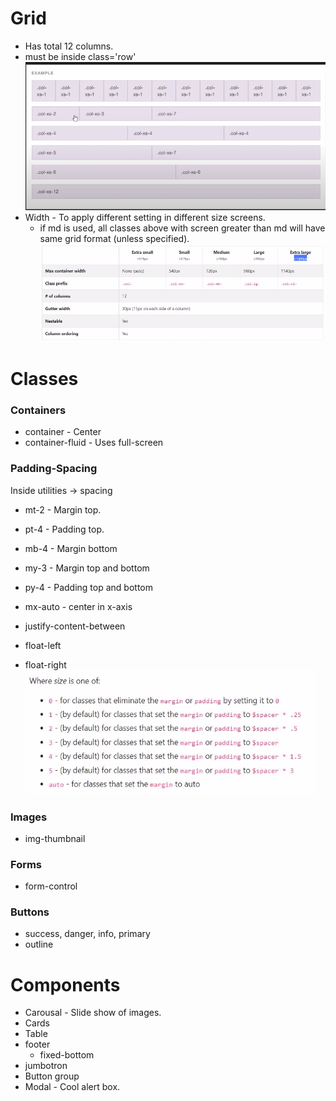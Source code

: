 # Grid
- Has total 12 columns.
- must be inside class='row'
![picture 1](images/42a4a27c3c645759b70c0504fb5ce783cee0a3db53ad9488cc5a666bb30f3bb6.png)  
- Width - To apply different setting in different size screens.
    - if md is used, all classes above with screen greater than md will have same grid format (unless specified).
![picture 2](images/78e23d431faf0b6f1da4c3dee5a698e7735e29df9c904468639992122a2ff3c4.png)  

# Classes
### Containers
- container - Center
- container-fluid - Uses full-screen

### Padding-Spacing
Inside utilities -> spacing
- mt-2 - Margin top.
- pt-4 - Padding top.
- mb-4 - Margin bottom
- my-3 - Margin top and bottom
- py-4 - Padding top and bottom
- mx-auto - center in x-axis

- justify-content-between

- float-left
- float-right
![picture 3](images/3ab06feb62269724d6f03c86a7c6868687e204809882e977b25c4455a9879639.png)  

### Images
- img-thumbnail

### Forms
- form-control

### Buttons
- success, danger, info, primary
- outline

# Components
- Carousal - Slide show of images.
- Cards
- Table
- footer
    - fixed-bottom
- jumbotron
- Button group
- Modal - Cool alert box.